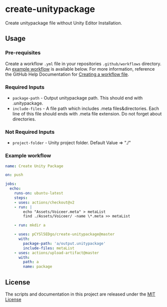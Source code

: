# create-unitypackage

Create unitypackage file without Unity Editor Installation.

## Usage

### Pre-requisites

Create a workflow `.yml` file in your repositories `.github/workflows` directory. An [example workflow](#example-workflow) is available below. For more information, reference the GitHub Help Documentation for [Creating a workflow file](https://help.github.com/en/articles/configuring-a-workflow#creating-a-workflow-file).

### Required Inputs

* `package-path` - Output unitypackage path. This should end with .unitypackage.
* `include-files` - A file path which includes .meta files&amp;directories. Each line of this file should ends with .meta file extension. Do not forget about directories.

### Not Required Inputs

* `project-folder` - Unity project folder. Default Value => &quot;./&quot;

### Example workflow

```yaml
name: Create Unity Package

on: push

jobs:
  echo:
    runs-on: ubuntu-latest
    steps:
    - uses: actions/checkout@v2
    - run: |
        echo "Assets/Voiceer.meta" > metaList
        find ./Assets/Voiceer/ -name \*.meta >> metaList

    - run: mkdir a

    - uses: pCYSl5EDgo/create-unitypackage@master
      with:
        package-path: 'a/output.unitypackage'
        include-files: metaList
    - uses: actions/upload-artifact@master
      with:
        path: a
        name: package
```

## License
The scripts and documentation in this project are released under the [MIT License](LICENSE)
